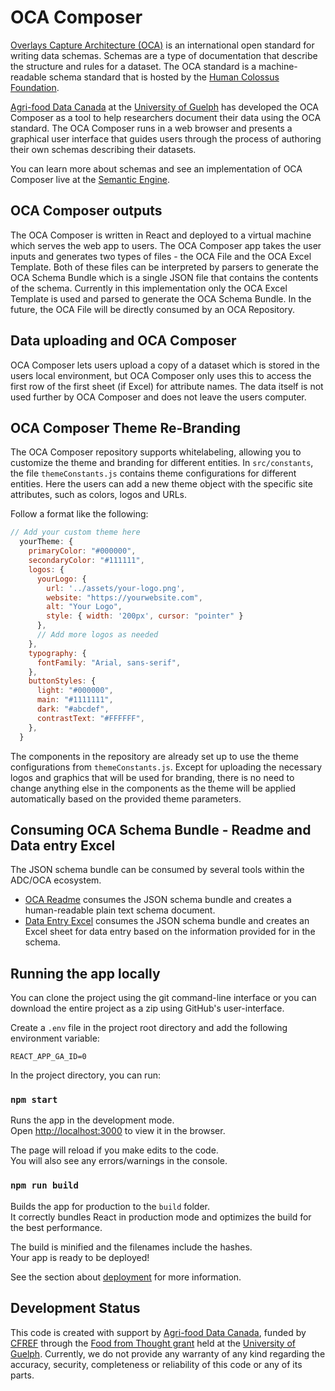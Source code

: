 # OCA Composer

[Overlays Capture Architecture (OCA)](https://github.com/the-human-colossus-foundation/oca-spec/tree/master/docs/specification) is an international open standard for writing data schemas. Schemas are a type of documentation that describe the structure and rules for a dataset. The OCA standard is a machine-readable schema standard that is hosted by the [Human Colossus Foundation](https://humancolossus.foundation/).

[Agri-food Data Canada](https://agrifooddatacanada.ca/) at the [University of Guelph](https://www.uoguelph.ca/) has developed the OCA Composer as a tool to help researchers document their data using the OCA standard. The OCA Composer runs in a web browser and presents a graphical user interface that guides users through the process of authoring their own schemas describing their datasets.

You can learn more about schemas and see an implementation of OCA Composer live at the [Semantic Engine](https://www.semanticengine.org/).

## OCA Composer outputs

The OCA Composer is written in React and deployed to a virtual machine which serves the web app to users. The OCA Composer app takes the user inputs and generates two types of files - the OCA File and the OCA Excel Template. Both of these files can be interpreted by parsers to generate the OCA Schema Bundle which is a single JSON file that contains the contents of the schema. Currently in this implementation only the OCA Excel Template is used and parsed to generate the OCA Schema Bundle. In the future, the OCA File will be directly consumed by an OCA Repository.

## Data uploading and OCA Composer

OCA Composer lets users upload a copy of a dataset which is stored in the users local environment, but OCA Composer only uses this to access the first row of the first sheet (if Excel) for attribute names. The data itself is not used further by OCA Composer and does not leave the users computer.

## OCA Composer Theme Re-Branding

The OCA Composer repository supports whitelabeling, allowing you to customize the theme and branding for different entities. 
In `src/constants`, the file `themeConstants.js` contains theme configurations for different entities. 
Here the users can add a new theme object with the specific site attributes, such as colors, logos and URLs. 

Follow a format like the following:

```javascript
// Add your custom theme here
  yourTheme: {
    primaryColor: "#000000",
    secondaryColor: "#111111",
    logos: {
      yourLogo: {
        url: '../assets/your-logo.png',
        website: "https://yourwebsite.com",
        alt: "Your Logo",
        style: { width: '200px', cursor: "pointer" }
      },
      // Add more logos as needed
    },
    typography: {
      fontFamily: "Arial, sans-serif",
    },
    buttonStyles: {
      light: "#000000",
      main: "#1111111",
      dark: "#abcdef",
      contrastText: "#FFFFFF",
    },
  }
  ```

The components in the repository are already set up to use the theme configurations from `themeConstants.js`. 
Except for uploading the necessary logos and graphics that will be used for branding, there is no need to change anything else in the components as the theme will be applied automatically based on the provided theme parameters.

## Consuming OCA Schema Bundle - Readme and Data entry Excel

The JSON schema bundle can be consumed by several tools within the ADC/OCA ecosystem.

- [OCA Readme](https://github.com/agrifooddatacanada/OCA_README) consumes the JSON schema bundle and creates a human-readable plain text schema document.
- [Data Entry Excel](https://github.com/agrifooddatacanada/data-entry-xls) consumes the JSON schema bundle and creates an Excel sheet for data entry based on the information provided for in the schema.

## Running the app locally

You can clone the project using the git command-line interface or you can download the entire project as a zip using GitHub's user-interface.

Create a `.env` file in the project root directory and add the following environment variable:

```
REACT_APP_GA_ID=0

```

In the project directory, you can run:

### `npm start`

Runs the app in the development mode.\
Open [http://localhost:3000](http://localhost:3000) to view it in the browser.

The page will reload if you make edits to the code.\
You will also see any errors/warnings in the console.

### `npm run build`

Builds the app for production to the `build` folder.\
It correctly bundles React in production mode and optimizes the build for the best performance.

The build is minified and the filenames include the hashes.\
Your app is ready to be deployed!

See the section about [deployment](https://facebook.github.io/create-react-app/docs/deployment) for more information.

## Development Status

This code is created with support by [Agri-food Data Canada](https://agrifooddatacanada.ca/), funded by [CFREF](https://www.cfref-apogee.gc.ca/) through the [Food from Thought grant](https://foodfromthought.ca/) held at the [University of Guelph](https://www.uoguelph.ca/). Currently, we do not provide any warranty of any kind regarding the accuracy, security, completeness or reliability of this code or any of its parts.
